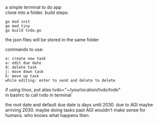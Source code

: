 a simple terminal to do app  
clone into a folder. build steps:  
```
go mod init  
go mod tiny
go build tvdo.go
```
the json files will be stored in the same folder  

commands to use:
```
o: create new task
a: edit due date
d: delete task
j: move down task
k: move up task
while editing: enter to send and delete to delete
```
if using linux, put
alias tvdo="~/yourlocation/tvdo/tvdo"  
in bashrc to call tvdo in terminal  

the root date and default due date is days until 2030. due to AGI maybe arriving 2030. maybe doing tasks past AGI wouldn't make sense for humans. who knows what happens then.  
